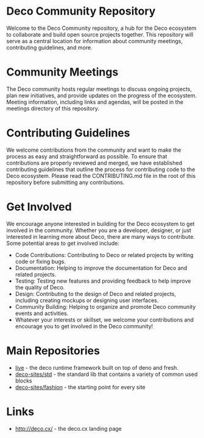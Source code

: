 # Deco Community Repository
Welcome to the Deco Community repository, a hub for the Deco ecosystem to collaborate and build open source projects together. This repository will serve as a central location for information about community meetings, contributing guidelines, and more.

# Community Meetings
The Deco community hosts regular meetings to discuss ongoing projects, plan new initiatives, and provide updates on the progress of the ecosystem. Meeting information, including links and agendas, will be posted in the meetings directory of this repository.

# Contributing Guidelines
We welcome contributions from the community and want to make the process as easy and straightforward as possible. To ensure that contributions are properly reviewed and merged, we have established contributing guidelines that outline the process for contributing code to the Deco ecosystem. Please read the CONTRIBUTING.md file in the root of this repository before submitting any contributions.

# Get Involved
We encourage anyone interested in building for the Deco ecosystem to get involved in the community. Whether you are a developer, designer, or just interested in learning more about Deco, there are many ways to contribute. Some potential areas to get involved include:

- Code Contributions: Contributing to Deco or related projects by writing code or fixing bugs.
- Documentation: Helping to improve the documentation for Deco and related projects.
- Testing: Testing new features and providing feedback to help improve the quality of Deco.
- Design: Contributing to the design of Deco and related projects, including creating mockups or designing user interfaces.
- Community Building: Helping to organize and promote Deco community events and activities.
- Whatever your interests or skillset, we welcome your contributions and encourage you to get involved in the Deco community!

# Main Repositories

- [live](https://github.com/deco-cx/live) - the deco runtime framework built on top of deno and fresh.
- [deco-sites/std](https://github.com/deco-sites/std) - the standard lib that contains a variety of common used blocks
- [deco-sites/fashion](https://github.com/deco-sites/fashion) - the starting point for every site

# Links
- http://deco.cx/ - the deco.cx landing page
